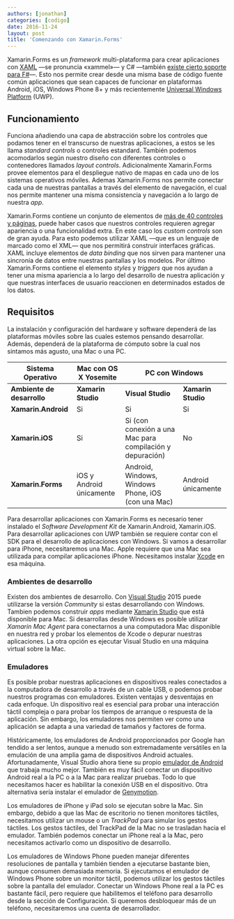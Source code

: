 ```yaml
---
authors: [jonathan]
categories: [codigo]
date: 2016-11-24
layout: post
title: 'Comenzando con Xamarin.Forms'
---
```


Xamarin.Forms es un *framework* multi-plataforma para crear aplicaciones con [XAML](https://msdn.microsoft.com/en-us/library/cc295302.aspx) —se pronuncia «xammel»— y C# —también [existe cierto soporte para F#](http://www.charlespetzold.com/blog/2015/10/Writing-Xamarin-Forms-Apps-in-FSharp.html)—. Esto nos permite crear desde una misma base de código fuente común  aplicaciones que sean capaces de funcionar en plataformas Android, iOS, Windows Phone 8+ y más recientemente [Universal Windows Platform](https://msdn.microsoft.com/en-us/windows/uwp/get-started/whats-a-uwp) (UWP).<!--more-->

## Funcionamiento

Funciona añadiendo una capa de abstracción sobre los controles que podamos tener en el transcurso de nuestras aplicaciones, a estos se les llama *standard controls* o  controles estandard. También podemos acomodarlos según nuestro diseño con diferentes controles o contenedores llamados *layout controls*. Adicionalmente Xamarin.Forms provee elementos para el despliegue nativo de mapas en cada uno de los sistemas operativos móviles. Ademas Xamarin.Forms nos permite conectar cada una de nuestras pantallas a través del elemento de navegación, el cual nos permite mantener una misma consistencia y navegación a lo largo de nuestra *app*. 

Xamarin.Forms contiene un conjunto de elementos de [más de 40 controles y páginas](https://developer.xamarin.com/guides/xamarin-forms/controls/), puede haber casos que nuestros controles requieren agregar apariencia o una funcionalidad extra. En este caso los *custom controls* son de gran ayuda. Para esto podemos utilizar XAML —que es un lenguaje de marcado como el XML— que nos permitirá construir interfaces gráficas. XAML incluye elementos de *data binding* que nos sirven para mantener una sincronía de datos entre nuestras pantallas y los modelos. Por último Xamarin.Forms contiene el elemento *styles* y *triggers* que nos ayudan a tener una misma apariencia a lo largo del desarrollo de nuestra aplicación y que nuestras interfaces de usuario reaccionen en determinados estados de los datos.

## Requisitos

La instalación y configuración del hardware y software dependerá de las plataformas móviles sobre las cuales estemos pensando desarrollar. Además, dependerá de la plataforma de cómputo sobre la cual nos sintamos más agusto, una Mac o una PC.

<div class="table-responsive">
	<table>
		<thead>
			<tr>
				<th>
					Sistema Operativo
				</th>
				<th>
					Mac con OS X Yosemite
				</th>
				<th colspan="2">
					PC con Windows
				</th>
			</tr>
		</thead>
		<tbody>
			<tr>
				<td>
					<b>Ambiente de desarrollo</b>
				</td>
				<td>
					<b>Xamarin Studio</b>
				</td>
				<td>
					<b>Visual Studio</b>
				</td>
				<td>
					<b>Xamarin Studio</b>
				</td>
			</tr>
			<tr>
				<td>
					<b>Xamarin.Android</b>
				</td>
				<td>
					Si
				</td>
				<td>
					Si
				</td>
				<td>
					Si
				</td>
			</tr>
			<tr>
				<td>
					<b>Xamarin.iOS</b>
				</td>
				<td>
					Si
				</td>
				<td>
					Si (con conexión a una Mac para compilación y depuración)
				</td>
				<td>
					No
				</td>
			</tr>
			<tr>
				<td>
					<b>Xamarin.Forms</b>
				</td>
				<td>
					iOS y Android únicamente
				</td>
				<td>
					Android, Windows, Windows Phone, iOS (con una Mac)
				</td>
				<td>
					Android 
	únicamente
				</td>
			</tr>
		</tbody>
	</table>
</div>

Para desarrollar aplicaciones con Xamarin.Forms es necesario tener instalado el *Software Development Kit* de Xamarin.Android, Xamarin.iOS. Para desarrollar aplicaciones con UWP también se requiere contar con el SDK para el desarrollo de aplicaciones con Windows. Si vamos a desarrollar para iPhone, necesitaremos una Mac. Apple requiere que una Mac sea utilizada para compilar aplicaciones iPhone. Necesitamos instalar [Xcode](https://developer.apple.com/xcode/) en esa máquina.

### Ambientes de desarrollo

Existen dos ambientes de desarrollo. Con [Visual Studio](https://www.visualstudio.com/) 2015 puede utilizarse la versión *Community* si estas desarrollando con Windows. Tambien podemos construir *apps* mediante [Xamarin Studio](https://www.xamarin.com/studio) que está disponible para Mac. Si desarrollas desde Windows es posible utilizar *Xamarin Mac Agent* para conectarnos a una computadora Mac disponible en nuestra red y probar los elementos de Xcode o depurar nuestras aplicaciones. La otra opción es ejecutar Visual Studio en una máquina virtual sobre la Mac.

### Emuladores

Es posible probar nuestras aplicaciones en dispositivos reales conectados a la computadora de desarrollo a través de un cable USB, o podemos probar nuestros programas con emuladores. Existen ventajas y desventajas en cada enfoque. Un dispositivo real es esencial para probar una interacción táctil compleja o para probar los tiempos de arranque o respuesta de la aplicación. Sin embargo, los emuladores nos permiten ver como una aplicación se adapta a una variedad de tamaños y factores de forma.

Históricamente, los emuladores de Android proporcionados por Google han tendido a ser lentos, aunque a menudo son extremadamente versátiles en la emulación de una amplia gama de dispositivos Android actuales. Afortunadamente, Visual Studio ahora tiene su propio [emulador de Android](https://www.visualstudio.com/vs/msft-android-emulator/) que trabaja mucho mejor. También es muy fácil conectar un dispositivo Android real a la PC o a la Mac para realizar pruebas. Todo lo que necesitamos hacer es habilitar la conexión USB en el dispositivo. Otra alternativa sería instalar el emulador de [Genymotion](https://www.genymotion.com/).

Los emuladores de iPhone y iPad solo se ejecutan sobre la Mac. Sin embargo, debido a que las Mac de escritorio no tienen monitores táctiles, necesitamos utilizar un mouse o un *TrackPad* para simular los gestos táctiles. Los gestos táctiles, del TrackPad de la Mac no se trasladan hacia el emulador. También podemos conectar un iPhone real a la Mac, pero necesitamos activarlo como un dispositivo de desarrollo.

Los emuladores de Windows Phone pueden manejar diferentes resoluciones de pantalla y también tienden a ejecutarse bastante bien, aunque consumen demasiada memoria. Si ejecutamos el emulador de Windows Phone sobre un monitor táctil, podemos utilizar los gestos táctiles sobre la pantalla del emulador. Conectar un Windows Phone real a la PC es bastante fácil, pero requiere que habilitemos el teléfono para desarrollo desde la sección de Configuración. Si queremos desbloquear más de un teléfono, necesitaremos una cuenta de desarrollador.